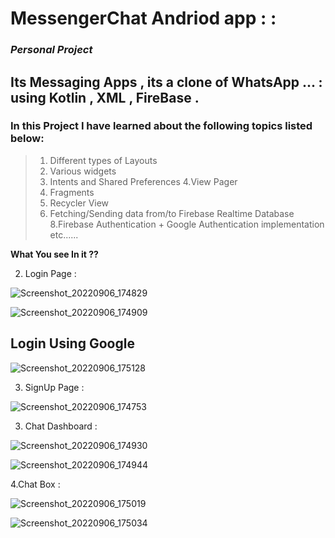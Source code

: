 
# MessengerChat Andriod app :  :               
### *Personal Project*
## Its Messaging Apps  , its a clone of WhatsApp ... :         using Kotlin , XML , FireBase .

### In this Project I have learned about the following topics listed below: 
 
   >1. Different types of Layouts
   >2. Various widgets
   >3. Intents and Shared Preferences
   >4.View Pager
   >5. Fragments
   >6. Recycler View
   >7. Fetching/Sending data from/to Firebase Realtime Database
   >8.Firebase Authentication + Google Authentication implementation
    etc......
>

**What You see In it ??**

<!-- 1. Splash Screen :
      
       A welcome/start page that displays the app logo and disappears after a few seconds.
    ![Screenshot_20220714_211054](https://user-images.githubusercontent.com/87073574/179040277-76885ce8-b046-4078-bda6-f33d61281f26.png)
 -->
       
       
2. Login Page :

![Screenshot_20220906_174829](https://user-images.githubusercontent.com/87073574/188633882-6f464885-139c-486f-8701-3f015e761fa2.png)


 ![Screenshot_20220906_174909](https://user-images.githubusercontent.com/87073574/188634026-230511b5-3562-4bda-bad6-ad1c12edd2f2.png)

 ## Login Using Google
 
 ![Screenshot_20220906_175128](https://user-images.githubusercontent.com/87073574/188634144-11b55d19-e89c-436a-9993-98564320262a.png)

      
       
3. SignUp Page :

![Screenshot_20220906_174753](https://user-images.githubusercontent.com/87073574/188633913-fde8ce75-4589-4aba-b8ea-5bbc998c4bf8.png)

     
           
       
3. Chat Dashboard :

![Screenshot_20220906_174930](https://user-images.githubusercontent.com/87073574/188634224-9c927c19-a698-4af1-b034-04cab460da04.png)


![Screenshot_20220906_174944](https://user-images.githubusercontent.com/87073574/188634248-65043390-3b41-433a-b138-a8f1205d3f80.png)





4.Chat Box :

![Screenshot_20220906_175019](https://user-images.githubusercontent.com/87073574/188634289-04585de4-b602-431b-b9e2-e0bedeea3e96.png)


![Screenshot_20220906_175034](https://user-images.githubusercontent.com/87073574/188634304-12e6a098-0538-499a-85bd-d984587566a9.png)


   
        
  
